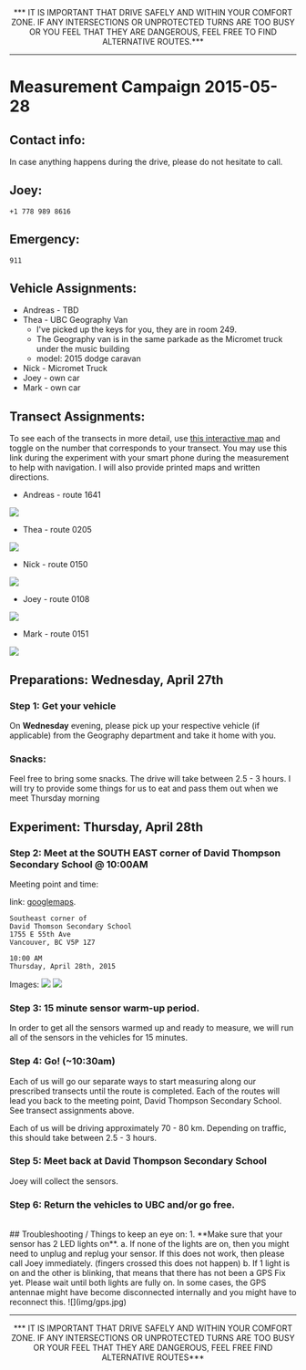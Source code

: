 <CENTER>
*** IT IS IMPORTANT THAT DRIVE SAFELY AND WITHIN YOUR COMFORT ZONE. IF ANY INTERSECTIONS OR UNPROTECTED TURNS ARE TOO BUSY OR YOU FEEL THAT THEY ARE DANGEROUS, FEEL FREE TO FIND ALTERNATIVE ROUTES.***
</CENTER>

***

# Measurement Campaign 2015-05-28

## Contact info:
In case anything happens during the drive, please do not hesitate to call.
## Joey: 
	+1 778 989 8616
	
## Emergency:
	911

## Vehicle Assignments:
* Andreas - TBD
* Thea - UBC Geography Van
	* I've picked up the keys for you, they are in room 249.
	* The Geography van is in the same parkade as the Micromet truck under the music building
	* model: 2015 dodge caravan
* Nick - Micromet Truck
* Joey - own car
* Mark - own car

## Transect Assignments:
To see each of the transects in more detail, use [this interactive map](http://joeyklee.github.io/ways/) and toggle on the number that corresponds to your transect. You may use this link during the experiment with your smart phone during the measurement to help with navigation. I will also provide printed maps and written directions.

* Andreas - route 1641

![](img/1641.png)

* Thea - route 0205

![](img/0205.png)

* Nick - route 0150

![](img/0150.png)

* Joey - route 0108

![](img/0108.png)

* Mark - route 0151

![](img/0151.png)


##  Preparations: Wednesday, April 27th

### Step 1: Get your vehicle
On **Wednesday** evening, please pick up your respective vehicle (if applicable) from the Geography department and take it home with you. 

### Snacks:
Feel free to bring some snacks. The drive will take between 2.5 - 3 hours. I will try to provide some things for us to eat and pass them out when we meet Thursday morning


##  Experiment: Thursday, April 28th
### Step 2: Meet at the SOUTH EAST corner of David Thompson Secondary School @ 10:00AM
Meeting point and time:

link: [googlemaps](https://www.google.ca/maps/place/David+Thompson+Secondary+School/@49.220862,-123.07058,15z/data=!4m2!3m1!1s0x0:0xc8367ae140cc277b). 
	
	Southeast corner of
	David Thomson Secondary School
	1755 E 55th Ave
	Vancouver, BC V5P 1Z7
	
	10:00 AM 
	Thursday, April 28th, 2015
	

Images:
![](img/meet1.png)
![](img/meet2.png)


### Step 3: 15 minute sensor warm-up period.
In order to get all the sensors warmed up and ready to measure, we will run all of the sensors in the vehicles for 15 minutes. 

### Step 4: Go! (~10:30am)
Each of us will go our separate ways to start measuring along our prescribed transects until the route is completed. Each of the routes will lead you back to the meeting point, David Thompson Secondary School. See transect assignments above. 

Each of us will be driving approximately 70 - 80 km. Depending on traffic, this should take between 2.5 - 3 hours. 

### Step 5: Meet back at David Thompson Secondary School
Joey will collect the sensors. 

### Step 6: Return the vehicles to UBC and/or go free. 

<br>
## Troubleshooting / Things to keep an eye on:
1. **Make sure that your sensor has 2 LED lights on**.
	a. 	If none of the lights are on, then you might need to unplug and replug your sensor. If this does not work, then please call Joey immediately. (fingers crossed this does not happen)
	b.  If 1 light is on and the other is blinking, that means that there has not been a GPS Fix yet. Please wait until both lights are fully on. In some cases, the GPS antennae might have become disconnected internally and you might have to reconnect this. 
	![](img/gps.jpg)

***

<CENTER>
*** IT IS IMPORTANT THAT DRIVE SAFELY AND WITHIN YOUR COMFORT ZONE. IF ANY INTERSECTIONS OR UNPROTECTED TURNS ARE TOO BUSY OR YOUR FEEL THAT THEY ARE DANGEROUS, FEEL FREE FIND ALTERNATIVE ROUTES***
</CENTER>

